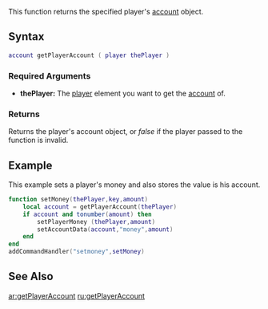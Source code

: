 This function returns the specified player's [account](/account.md "wikilink") object.

Syntax
------

``` lua
account getPlayerAccount ( player thePlayer )
```

### Required Arguments

-   **thePlayer:** The [player](/player.md "wikilink") element you want to get the [account](/account.md "wikilink") of.

### Returns

Returns the player's account object, or *false* if the player passed to the function is invalid.

Example
-------

This example sets a player's money and also stores the value is his account.

``` lua
function setMoney(thePlayer,key,amount)
    local account = getPlayerAccount(thePlayer)
    if account and tonumber(amount) then
        setPlayerMoney (thePlayer,amount)
        setAccountData(account,"money",amount)
    end
end
addCommandHandler("setmoney",setMoney)
```

See Also
--------

[ar:getPlayerAccount](/ar:getPlayerAccount.md "wikilink") [ru:getPlayerAccount](/ru:getPlayerAccount.md "wikilink")
